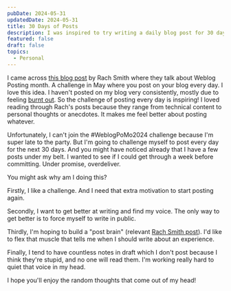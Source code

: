 ```yaml
---
pubDate: 2024-05-31
updatedDate: 2024-05-31
title: 30 Days of Posts
description: I was inspired to try writing a daily blog post for 30 days
featured: false
draft: false
topics:
  - Personal
---
```


I came across [this blog post](https://rachsmith.com/weblogpomo/) by Rach Smith where they talk about Weblog Posting month. A challenge in May where you post on your blog every day. I love this idea. I haven't posted on my blog very consistently, mostly due to feeling [burnt out](https://jonathanyeong.com/burnout-is-a-sneaky-bugger/). So the challenge of posting every day is inspiring! I loved reading through Rach's posts because they range from technical content to personal thoughts or anecdotes. It makes me feel better about posting whatever.

Unfortunately, I can't join the #WeblogPoMo2024 challenge because I'm super late to the party. But I'm going to challenge myself to post every day for the next 30 days. And you might have noticed already that I have a few posts under my belt. I wanted to see if I could get through a week before committing. Under promise, overdeliver.

You might ask why am I doing this?

Firstly, I like a challenge. And I need that extra motivation to start posting again.

Secondly, I want to get better at writing and find my voice. The only way to get better is to force myself to write in public.

Thirdly, I'm hoping to build a "post brain" (relevant [Rach Smith post](https://rachsmith.com/post-brain/)). I'd like to flex that muscle that tells me when I should write about an experience.

Finally, I tend to have countless notes in draft which I don't post because I think they're stupid, and no one will read them. I'm working really hard to quiet that voice in my head.

I hope you'll enjoy the random thoughts that come out of my head!